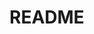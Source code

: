 # README
<!-- [README.md] NO code -->

<!-- 
## テーブルテンプレート

##テーブル
|Column |Type |Options |
|-------|-----|--------|
||||

### Association
-  :
-->


<!-- 
※例※※
## 〇〇sテーブル ←usersなどの複数形
|Column   |Type  |Options    |
|---------|------|-----------|
|nickname |string|null: false|
|email    |string|null: false, unique: true|

### Association
- has_many :books
- belongs_to :user
※※※※※
 -->